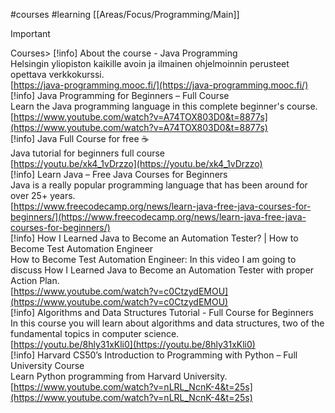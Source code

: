 
#courses #learning 
[[Areas/Focus/Programming/Main]]


> [!important]  
> Courses> [!info] About the course - Java Programming  
> Helsingin yliopiston kaikille avoin ja ilmainen ohjelmoinnin perusteet opettava verkkokurssi.  
> [https://java-programming.mooc.fi/](https://java-programming.mooc.fi/)  
> [!info] Java Programming for Beginners – Full Course  
> Learn the Java programming language in this complete beginner's course.  
> [https://www.youtube.com/watch?v=A74TOX803D0&t=8877s](https://www.youtube.com/watch?v=A74TOX803D0&t=8877s)  
> [!info] Java Full Course for free ☕  
> Java tutorial for beginners full course  
> [https://youtu.be/xk4_1vDrzzo](https://youtu.be/xk4_1vDrzzo)  
> [!info] Learn Java – Free Java Courses for Beginners  
> Java is a really popular programming language that has been around for over 25+ years.  
> [https://www.freecodecamp.org/news/learn-java-free-java-courses-for-beginners/](https://www.freecodecamp.org/news/learn-java-free-java-courses-for-beginners/)  
> [!info] How I Learned Java to Become an Automation Tester? | How to Become Test Automation Engineer  
> How to Become Test Automation Engineer: In this video I am going to discuss How I Learned Java to Become an Automation Tester with proper Action Plan.  
> [https://www.youtube.com/watch?v=c0CtzydEMOU](https://www.youtube.com/watch?v=c0CtzydEMOU)  
> [!info] Algorithms and Data Structures Tutorial - Full Course for Beginners  
> In this course you will learn about algorithms and data structures, two of the fundamental topics in computer science.  
> [https://youtu.be/8hly31xKli0](https://youtu.be/8hly31xKli0)  
> [!info] Harvard CS50’s Introduction to Programming with Python – Full University Course  
> Learn Python programming from Harvard University.  
> [https://www.youtube.com/watch?v=nLRL_NcnK-4&t=25s](https://www.youtube.com/watch?v=nLRL_NcnK-4&t=25s)  
  
  